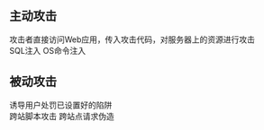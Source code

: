 ## 主动攻击
攻击者直接访问Web应用，传入攻击代码，对服务器上的资源进行攻击  
SQL注入  OS命令注入  

## 被动攻击
诱导用户处罚已设置好的陷阱  
跨站脚本攻击 跨站点请求伪造  
